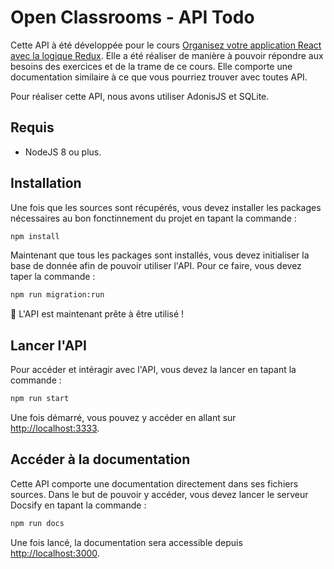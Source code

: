 # Open Classrooms - API Todo

Cette API à été développée pour le cours [Organisez votre application React avec la logique Redux](https://openclassrooms.com/fr/courses/5511091-organisez-votre-application-react-avec-la-logique-redux). Elle a été réaliser de manière à pouvoir répondre aux besoins des exercices et de la trame de ce cours. Elle comporte une documentation similaire à ce que vous pourriez trouver avec toutes API.

Pour réaliser cette API, nous avons utiliser AdonisJS et SQLite.

## Requis

- NodeJS 8 ou plus.

## Installation

Une fois que les sources sont récupérés, vous devez installer les packages nécessaires au bon fonctinnement du projet en tapant la commande :

```bash
npm install
```

Maintenant que tous les packages sont installés, vous devez initialiser la base de donnée afin de pouvoir utiliser l'API. Pour ce faire, vous devez taper la commande :

```bash
npm run migration:run
```

:tada: L'API est maintenant prête à être utilisé !

## Lancer l'API

Pour accéder et intéragir avec l'API, vous devez la lancer en tapant la commande :

```bash
npm run start
```

Une fois démarré, vous pouvez y accéder en allant sur [http://localhost:3333](http://localhost:3333).

## Accéder à la documentation

Cette API comporte une documentation directement dans ses fichiers sources. Dans le but de pouvoir y accéder, vous devez lancer le serveur Docsify en tapant la commande :

```bash
npm run docs
```

Une fois lancé, la documentation sera accessible depuis [http://localhost:3000](http://localhost:3000).